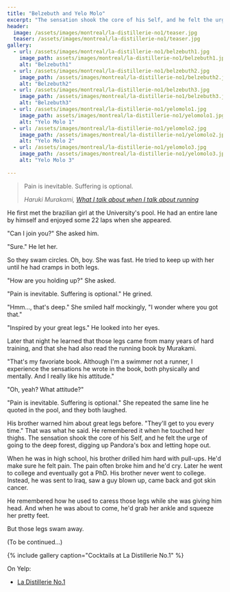 ```yaml
---
title: "Belzebuth and Yelo Molo"
excerpt: "The sensation shook the core of his Self, and he felt the urge of going to the deep forest, digging up Pandora's box and letting hope out."
header:
  image: /assets/images/montreal/la-distillerie-no1/teaser.jpg
  teaser: /assets/images/montreal/la-distillerie-no1/teaser.jpg
gallery:
  - url: /assets/images/montreal/la-distillerie-no1/belzebuth1.jpg
    image_path: assets/images/montreal/la-distillerie-no1/belzebuth1.jpg
    alt: "Belzebuth1"
  - url: /assets/images/montreal/la-distillerie-no1/belzebuth2.jpg
    image_path: /assets/images/montreal/la-distillerie-no1/belzebuth2.jpg
    alt: "Belzebuth2"
  - url: /assets/images/montreal/la-distillerie-no1/belzebuth3.jpg
    image_path: /assets/images/montreal/la-distillerie-no1/belzebuth3.jpg
    alt: "Belzebuth3"
  - url: /assets/images/montreal/la-distillerie-no1/yelomolo1.jpg
    image_path: assets/images/montreal/la-distillerie-no1/yelomolo1.jpg
    alt: "Yelo Molo 1"
  - url: /assets/images/montreal/la-distillerie-no1/yelomolo2.jpg
    image_path: /assets/images/montreal/la-distillerie-no1/yelomolo2.jpg
    alt: "Yelo Molo 2"
  - url: /assets/images/montreal/la-distillerie-no1/yelomolo3.jpg
    image_path: /assets/images/montreal/la-distillerie-no1/yelomolo3.jpg
    alt: "Yelo Molo 3"
  
---
```


> Pain is inevitable. Suffering is optional.
>
> <cite>Haruki Murakami, [What I talk about when I talk about running](http://amzn.to/2snh3jy)</cite>

He first met the brazilian girl at the University's pool. He had an entire lane by himself and enjoyed some 22 laps when she appeared. 

"Can I join you?" She asked him.

"Sure." He let her.

So they swam circles. Oh, boy. She was fast. He tried to keep up with her until he had cramps in both legs. 

"How are you holding up?" She asked. 

"Pain is inevitable. Suffering is optional." He grined.

"Hmm..., that's deep." She smiled half mockingly, "I wonder where you got that."

"Inspired by your great legs." He looked into her eyes.

Later that night he learned that those legs came from many years of hard training, and that she had also read the running book by Murakami.

"That's my favoriate book. Although I'm a swimmer not a runner, I experience the sensations he wrote in the book, both physically and mentally. And I really like his attitude." 

"Oh, yeah? What attitude?" 

"Pain is inevitable. Suffering is optional." She repeated the same line he quoted in the pool, and they both laughed.

His brother warned him about great legs before. "They'll get to you every time." That was what he said. He remembered it when he touched her thighs. The sensation shook the core of his Self, and he felt the urge of going to the deep forest, digging up Pandora's box and letting hope out. 

When he was in high school, his brother drilled him hard with pull-ups. He'd make sure he felt pain. The pain often broke him and he'd cry. Later he went to college and eventually got a PhD. His brother never went to college. Instead, he was sent to Iraq, saw a guy blown up, came back and got skin cancer. 

He remembered how he used to caress those legs while she was giving him head. And when he was about to come, he'd grab her ankle and squeeze her pretty feet. 

But those legs swam away. 

(To be continued...)
 
{% include gallery caption="Cocktails at La Distillerie No.1" %}



On Yelp:

* [La Distillerie No.1](https://www.yelp.com/biz/la-distillerie-no-1-montréal-6)
